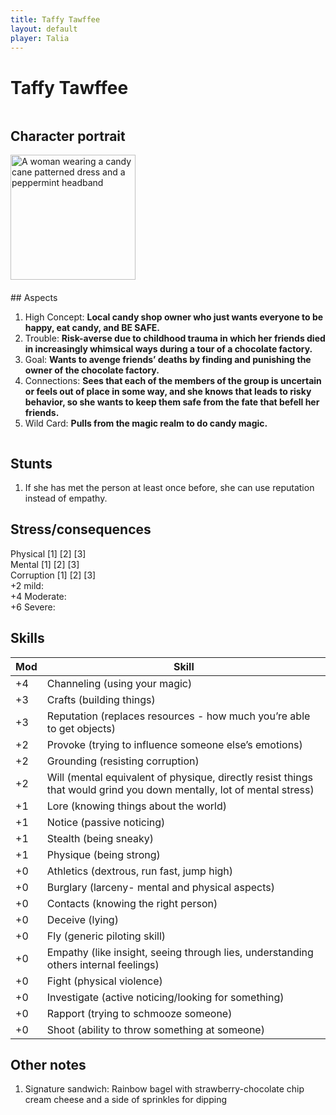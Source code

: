 ```yaml
---
title: Taffy Tawffee
layout: default
player: Talia
---
```

# Taffy Tawffee
<div style="display: flex; gap: 20px; flex-wrap: wrap;">
<div style="flex: 0 0 200px;" markdown="1">

## Character portrait
<img src="/FATE_in_the_BAWG/assets/images/PCs/taffy_tawffee_image.jpg" alt="A woman wearing a candy cane patterned dress and a peppermint headband" width="200"/>
</div>
<div style="flex: 1; min-width: 300px;" markdown="1">
## Aspects

1. High Concept: **Local candy shop owner who just wants everyone to be happy, eat candy, and BE SAFE.**
2. Trouble: **Risk-averse due to childhood trauma in which her friends died in increasingly whimsical ways during a tour of a chocolate factory.**
3. Goal: **Wants to avenge friends’ deaths by finding and punishing the owner of the chocolate factory.**
4. Connections: **Sees that each of the members of the group is uncertain or feels out of place in some way, and she knows that leads to risky behavior, so she wants to keep them safe from the fate that befell her friends.**
5. Wild Card: **Pulls from the magic realm to do candy magic.**

</div>
</div>

## Stunts
1. If she has met the person at least once before, she can use reputation instead of empathy.
## Stress/consequences
Physical \[1] \[2] \[3] \
Mental \[1] \[2] \[3] \
Corruption \[1] \[2] \[3] \
+2 mild: \
+4 Moderate: \
+6 Severe: 

## Skills

| Mod | Skill                                                                                                                 |
| --- | --------------------------------------------------------------------------------------------------------------------- |
| +4  | Channeling (using your magic)                                                                                         |
| +3  | Crafts (building things)                                                                                              |
| +3  | Reputation (replaces resources - how much you’re able to get objects)                                                 |
| +2  | Provoke (trying to influence someone else’s emotions)                                                                 |
| +2  | Grounding (resisting corruption)                                                                                      |
| +2  | Will (mental equivalent of physique, directly resist things that would grind you down mentally, lot of mental stress) |
| +1  | Lore (knowing things about the world)                                                                                 |
| +1  | Notice (passive noticing)                                                                                             |
| +1  | Stealth (being sneaky)                                                                                                |
| +1  | Physique (being strong)                                                                                               |
| +0  | Athletics (dextrous, run fast, jump high)                                                                             |
| +0  | Burglary (larceny- mental and physical aspects)                                                                       |
| +0  | Contacts (knowing the right person)                                                                                   |
| +0  | Deceive (lying)                                                                                                       |
| +0  | Fly (generic piloting skill)                                                                                          |
| +0  | Empathy (like insight, seeing through lies, understanding others internal feelings)                                   |
| +0  | Fight (physical violence)                                                                                             |
| +0  | Investigate (active noticing/looking for something)                                                                   |
| +0  | Rapport (trying to schmooze someone)                                                                                  |
| +0  | Shoot (ability to throw something at someone)                                                                         |


## Other notes
1. Signature sandwich: Rainbow bagel with strawberry-chocolate chip cream cheese and a side of sprinkles for dipping